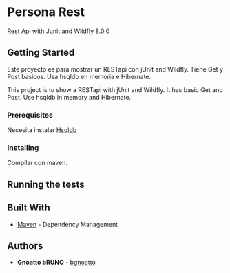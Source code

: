 # Persona Rest

Rest Api with Junit and Wildfly 8.0.0

## Getting Started

Este proyecto es para mostrar un RESTapi con jUnit and Wildfly. Tiene Get y Post basicos. Usa hsqldb en memoria e Hibernate.

This project is to show a RESTapi with jUnit and Wildfly. It has basic Get and Post. Use hsqldb in memory and Hibernate.

### Prerequisites

Necesita instalar [Hsqldb](https://sourceforge.net/projects/hsqldb/files/latest/download)

### Installing

Compilar con maven.

## Running the tests

## Built With
* [Maven](https://maven.apache.org/) - Dependency Management

## Authors

* **Gnoatto bRUNO** - [bgnoatto](https://github.com/bgnoatto)